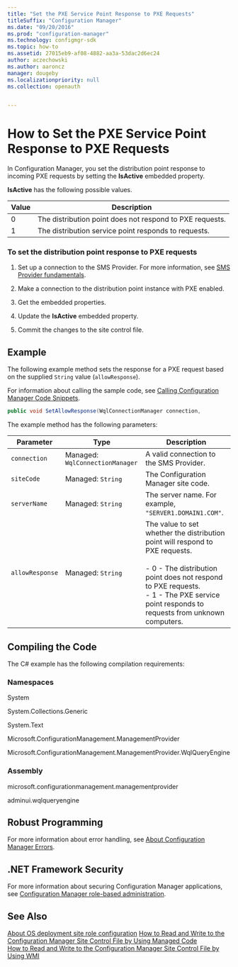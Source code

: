 ```yaml
---
title: "Set the PXE Service Point Response to PXE Requests"
titleSuffix: "Configuration Manager"
ms.date: "09/20/2016"
ms.prod: "configuration-manager"
ms.technology: configmgr-sdk
ms.topic: how-to
ms.assetid: 27015eb9-af08-4882-aa3a-53dac2d6ec24
author: aczechowski
ms.author: aaroncz
manager: dougeby
ms.localizationpriority: null
ms.collection: openauth


---
```

# How to Set the PXE Service Point Response to PXE Requests
In Configuration Manager, you set the distribution point response to incoming PXE requests by setting the **IsActive** embedded property.  

 **IsActive** has the following possible values.  

|Value|Description|  
|-----------|-----------------|  
|0|The distribution point does not respond to PXE requests.|  
|1|The distribution service point responds to requests.|  

### To set the distribution point response to PXE requests  

1.  Set up a connection to the SMS Provider. For more information, see [SMS Provider fundamentals](../core/understand/sms-provider-fundamentals.md).  

2.  Make a connection to the distribution point instance with PXE enabled.  

3.  Get the embedded properties.  

4.  Update the **IsActive** embedded property.  

5.  Commit the changes to the site control file.  

## Example  
 The following example method sets the response for a PXE request based on the supplied `String` value (`allowResponse`).  

 For information about calling the sample code, see [Calling Configuration Manager Code Snippets](../../develop/core/understand/calling-code-snippets.md).  

```c#  
public void SetAllowResponse(WqlConnectionManager connection,                                  string siteCode,                                  string serverName,                                  string allowResponse){    try    {        //Connect to distribution point instance.                        IResultObject siteRole = connection.GetInstance("SMS_SCI_SysResUse.FileType=2,ItemName=\"[\\\"Display=\\\\\\\\" + serverName + "\\\\\\\"]MSWNET:[\\\"SMS_SITE=" + siteCode + "\\\"]\\\\\\\\" + serverName + "\\\\,SMS Distribution Point\",ItemType=\"System Resource Usage\",SiteCode=" + "\"" + siteCode + "\"");        // Create temporary copy of the embedded properties.        Dictionary<string, IResultObject> embeddedProperties = siteRole.EmbeddedProperties;        // Enumerate through the embedded properties and makes changes as needed.        foreach (KeyValuePair<string, IResultObject> kvp in siteRole.EmbeddedProperties)        {            // Setting: IsActive            if (kvp.Value.PropertyList["PropertyName"] == "IsActive")            {                // Get current property value.                Console.WriteLine();                Console.WriteLine("Property: {0}", kvp.Value.PropertyList["PropertyName"]);                Console.WriteLine("Current value: {0}", kvp.Value.PropertyList["Value"]);                // Change value.                embeddedProperties["IsActive"]["Value"].StringValue = allowResponse;                Console.WriteLine("Setting the {0} value to {1}.", kvp.Value.PropertyList["PropertyName"], allowResponse);            }        }        // Store the settings that have changed.        siteRole.EmbeddedProperties = embeddedProperties;        // Save the settings.         siteRole.Put();    }    catch (SmsException ex)    {        Console.WriteLine();        Console.WriteLine("Failed. Error: " + ex.InnerException.Message);    }}  
```  

 The example method has the following parameters:  

|Parameter|Type|Description|
|-|-|-|
|`connection`|Managed: `WqlConnectionManager`|A valid connection to the SMS Provider.|  
|`siteCode`|Managed: `String`|The Configuration Manager site code.|  
|`serverName`|Managed: `String`|The server name. For example, `"SERVER1.DOMAIN1.COM"`.|  
|`allowResponse`|Managed: `String`|The value to set whether the distribution point will respond to PXE requests.<br /><br /> -   0 - The distribution point does not respond to PXE requests.<br />-   1 - The PXE service point responds to requests from unknown computers.|  

## Compiling the Code  
 The C# example has the following compilation requirements:  

### Namespaces  
 System  

 System.Collections.Generic  

 System.Text  

 Microsoft.ConfigurationManagement.ManagementProvider  

 Microsoft.ConfigurationManagement.ManagementProvider.WqlQueryEngine  

### Assembly  
 microsoft.configurationmanagement.managementprovider  

 adminui.wqlqueryengine  

## Robust Programming  
 For more information about error handling, see [About Configuration Manager Errors](../../develop/core/understand/about-configuration-manager-errors.md).  

## .NET Framework Security  
 For more information about securing Configuration Manager applications, see [Configuration Manager role-based administration](../../develop/core/servers/configure/role-based-administration.md).  

## See Also  
 [About OS deployment site role configuration](about-operating-system-deployment-site-role-configuration.md)
 [How to Read and Write to the Configuration Manager Site Control File by Using Managed Code](../../develop/core/understand/how-to-read-and-write-to-the-site-control-file-by-using-managed-code.md)   
 [How to Read and Write to the Configuration Manager Site Control File by Using WMI](../../develop/core/understand/how-to-read-and-write-to-the-site-control-file-by-using-wmi.md)

